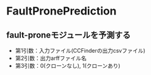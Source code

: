 # FaultPronePrediction
## fault-proneモジュールを予測する

* 第1引数：入力ファイル(CCFinderの出力csvファイル)
* 第2引数：出力arffファイル名
* 第3引数：0(クローンなし), 1(クローンあり)